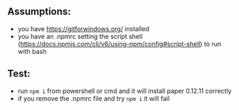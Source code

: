 ## Assumptions:

- you have https://gitforwindows.org/ installed
- you have an .npmrc setting the script shell (https://docs.npmjs.com/cli/v6/using-npm/config#script-shell) to run with bash

## Test:

- run `npm i` from powershell or cmd and it will install paper 0.12.11 correctly
- if you remove the .npmrc file and try `npm i` it will fail

